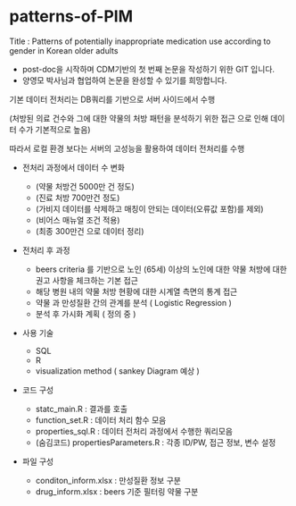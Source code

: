 # patterns-of-PIM
Title : Patterns of potentially inappropriate medication use according to gender in Korean older adults
- post-doc을 시작하며 CDM기반의 첫 번째 논문을 작성하기 위한 GIT 입니다.
- 양영모 박사님과 협업하여 논문을 완성할 수 있기를 희망합니다.

기본 데이터 전처리는 DB쿼리를 기반으로 서버 사이드에서 수행

(처방된 의료 건수와 그에 대한 약물의 처방 패턴을 분석하기 위한 접근 으로 인해 데이터 수가 기본적으로 높음)

따라서 로컬 환경 보다는 서버의 고성능을 활용하여 데이터 전처리를 수행

* 전처리 과정에서 데이터 수 변화
  * (약물 처방건 5000만 건 정도)
  * (진료 처방 700만건 정도)
  * (가비지 데이터를 삭제하고 매칭이 안되는 데이터(오류값 포함)를 제외)
  * (비어스 매뉴얼 조건 적용)
  * (최종 300만건 으로 데이터 정리)

* 전처리 후 과정
  * beers criteria 를 기반으로 노인 (65세) 이상의 노인에 대한 약물 처방에 대한 권고 사항을 체크하는 기본 접근
  * 해당 병원 내의 약물 처방 현황에 대한 시계열 측면의 통계 접근
  * 약물 과 만성질환 간의 관계를 분석 ( Logistic Regression )
  * 분석 후 가시화 계획 ( 정의 중 )

* 사용 기술
  * SQL
  * R
  * visualization method ( sankey Diagram 예상 )

* 코드 구성
  * statc_main.R : 결과를 호출
  * function_set.R : 데이터 처리 함수 모음
  * properties_sql.R : 데이터 전처리 과정에서 수행한 쿼리모음
  * (숨김코드) propertiesParameters.R : 각종 ID/PW, 접근 정보, 변수 설정

* 파일 구성
  * conditon_inform.xlsx : 만성질환 정보 구분
  * drug_inform.xlsx : beers 기준 필터링 약물 구분
  